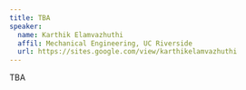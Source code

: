 ```yaml
---
title: TBA
speaker:
  name: Karthik Elamvazhuthi
  affil: Mechanical Engineering, UC Riverside
  url: https://sites.google.com/view/karthikelamvazhuthi
---
```


TBA

